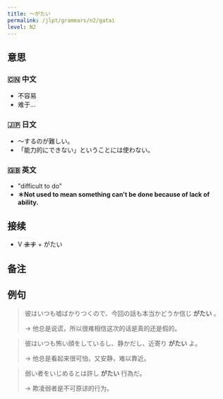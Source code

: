 ```yaml
---
title: 〜がたい
permalink: /jlpt/grammars/n2/gatai
level: N2
---
```


## 意思

### 🇨🇳 中文

- 不容易
- 难于…

### 🇯🇵 日文

- 〜するのが難しい。
- 「能力的にできない」ということには使わない。

### 🇬🇧 英文

- "difficult to do"
- **＊Not used to mean something can't be done because of lack of ability.**

## 接续

- V ~~ます~~ + がたい

## 备注


## 例句

> 彼はいつも嘘ばかりつくので、今回の話も本当かどうか信じ **がたい** 。
>
> → 他总是说谎，所以很难相信这次的话是真的还是假的。

> 彼はいつも怖い顔をしているし、静かだし、近寄り **がたい** よ。
>
> → 他总是看起来很可怕，又安静，难以靠近。

> 弱い者をいじめるとは許し **がたい** 行為だ。
>
> → 欺凌弱者是不可原谅的行为。

